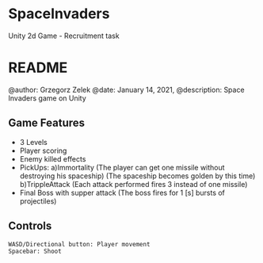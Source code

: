 # SpaceInvaders
Unity 2d Game - Recruitment task

# README

@author: Grzegorz Zelek
@date: January 14, 2021,
@description: Space Invaders game on Unity




## Game Features
- 3 Levels
- Player scoring
- Enemy killed effects
- PickUps:
  a)Immortality (The player can get one missile without destroying his spaceship) (The spaceship becomes golden by this time)
  b)TrippleAttack (Each attack performed fires 3 instead of one missile)
- Final Boss with supper attack (The boss fires for 1 [s] bursts of projectiles)



## Controls
```
WASD/Directional button: Player movement
Spacebar: Shoot


